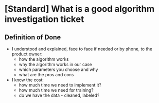 # \[Standard\] What is a good algorithm investigation ticket

## Definition of Done

* I understood and explained, face to face if needed or by phone, to the product owner:
  * how the algorithm works
  * why the algorithm works in our case
  * which parameters you choose and why
  * what are the pros and cons
* I know the cost:
  * how much time we need to implement it?
  * how much time we need for training?
  * do we have the data - cleaned, labeled?

